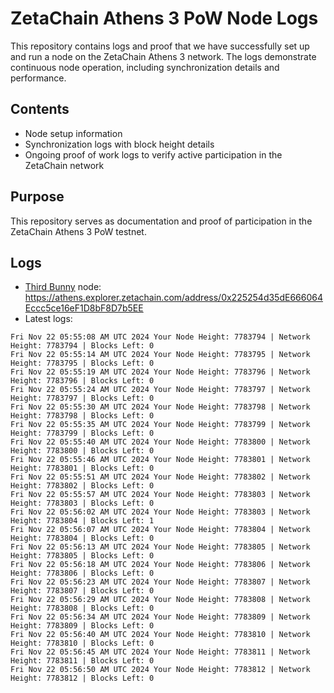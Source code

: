 # ZetaChain Athens 3 PoW Node Logs
This repository contains logs and proof that we have successfully set up and run a node on the ZetaChain Athens 3 network. The logs demonstrate continuous node operation, including synchronization details and performance.

## Contents
- Node setup information
- Synchronization logs with block height details
- Ongoing proof of work logs to verify active participation in the ZetaChain network

## Purpose
This repository serves as documentation and proof of participation in the ZetaChain Athens 3 PoW testnet.

## Logs

- [Third Bunny](https://thirdbunny.xyz/) node: https://athens.explorer.zetachain.com/address/0x225254d35dE666064Eccc5ce16eF1D8bF8D7b5EE
- Latest logs:
```
Fri Nov 22 05:55:08 AM UTC 2024 Your Node Height: 7783794 | Network Height: 7783794 | Blocks Left: 0
Fri Nov 22 05:55:14 AM UTC 2024 Your Node Height: 7783795 | Network Height: 7783795 | Blocks Left: 0
Fri Nov 22 05:55:19 AM UTC 2024 Your Node Height: 7783796 | Network Height: 7783796 | Blocks Left: 0
Fri Nov 22 05:55:24 AM UTC 2024 Your Node Height: 7783797 | Network Height: 7783797 | Blocks Left: 0
Fri Nov 22 05:55:30 AM UTC 2024 Your Node Height: 7783798 | Network Height: 7783798 | Blocks Left: 0
Fri Nov 22 05:55:35 AM UTC 2024 Your Node Height: 7783799 | Network Height: 7783799 | Blocks Left: 0
Fri Nov 22 05:55:40 AM UTC 2024 Your Node Height: 7783800 | Network Height: 7783800 | Blocks Left: 0
Fri Nov 22 05:55:46 AM UTC 2024 Your Node Height: 7783801 | Network Height: 7783801 | Blocks Left: 0
Fri Nov 22 05:55:51 AM UTC 2024 Your Node Height: 7783802 | Network Height: 7783802 | Blocks Left: 0
Fri Nov 22 05:55:57 AM UTC 2024 Your Node Height: 7783803 | Network Height: 7783803 | Blocks Left: 0
Fri Nov 22 05:56:02 AM UTC 2024 Your Node Height: 7783803 | Network Height: 7783804 | Blocks Left: 1
Fri Nov 22 05:56:07 AM UTC 2024 Your Node Height: 7783804 | Network Height: 7783804 | Blocks Left: 0
Fri Nov 22 05:56:13 AM UTC 2024 Your Node Height: 7783805 | Network Height: 7783805 | Blocks Left: 0
Fri Nov 22 05:56:18 AM UTC 2024 Your Node Height: 7783806 | Network Height: 7783806 | Blocks Left: 0
Fri Nov 22 05:56:23 AM UTC 2024 Your Node Height: 7783807 | Network Height: 7783807 | Blocks Left: 0
Fri Nov 22 05:56:29 AM UTC 2024 Your Node Height: 7783808 | Network Height: 7783808 | Blocks Left: 0
Fri Nov 22 05:56:34 AM UTC 2024 Your Node Height: 7783809 | Network Height: 7783809 | Blocks Left: 0
Fri Nov 22 05:56:40 AM UTC 2024 Your Node Height: 7783810 | Network Height: 7783810 | Blocks Left: 0
Fri Nov 22 05:56:45 AM UTC 2024 Your Node Height: 7783811 | Network Height: 7783811 | Blocks Left: 0
Fri Nov 22 05:56:50 AM UTC 2024 Your Node Height: 7783812 | Network Height: 7783812 | Blocks Left: 0
```
